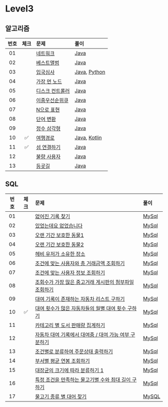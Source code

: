 # Level3

## 알고리즘

| 번호 | 체크 | 문제 | 풀이 |
| :-: | :-: | :-- | :-- |
| 01 |                    | [네트워크](https://programmers.co.kr/learn/courses/30/lessons/43162) | [Java](./solution/_01_네트워크/Solution.java) |
| 02 |                    | [베스트앨범](https://programmers.co.kr/learn/courses/30/lessons/42579) | [Java](./solution/_02_베스트앨범/Solution.java) |
| 03 |                    | [입국심사](https://programmers.co.kr/learn/courses/30/lessons/43238) | [Java](./solution/_03_입국심사/Solution.java), [Python](./solution/_03_입국심사/Solution.py) |
| 04 |                    | [가장 먼 노드](https://programmers.co.kr/learn/courses/30/lessons/49189) | [Java](./solution/_04_가장_먼_노드/Solution.java) |
| 05 |                    | [디스크 컨트롤러](https://programmers.co.kr/learn/courses/30/lessons/42627) | [Java](./solution/_05_디스크_컨트롤러/Solution.java) |
| 06 |                    | [이중우선순위큐](https://programmers.co.kr/learn/courses/30/lessons/42628) | [Java](./solution/_06_이중우선순위큐/Solution.java) |
| 07 |                    | [N으로 표현](https://programmers.co.kr/learn/courses/30/lessons/42895) | [Java](./solution/_07_N으로_표현/Solution.java) |
| 08 |                    | [단어 변환](https://programmers.co.kr/learn/courses/30/lessons/43163) | [Java](./solution/_08_단어_변환/Solution.java) |
| 09 |                    | [정수 삼각형](https://programmers.co.kr/learn/courses/30/lessons/43105) | [Java](./solution/_09_정수_삼각형/Solution.java) |
| 10 | :white_check_mark: | [여행경로](https://programmers.co.kr/learn/courses/30/lessons/43164) | [Java](./solution/_10_여행경로/Solution.java), [Kotlin](./solution/_10_여행경로/Solution.kt) |
| 11 | :white_check_mark: | [섬 연결하기](https://school.programmers.co.kr/learn/courses/30/lessons/42861) | [Java](./solution/_11_섬_연결하기/Solution.java) |
| 12 |                    | [불량 사용자](https://school.programmers.co.kr/learn/courses/30/lessons/64064) | [Java](./solution/_12_불량_사용자/Solution.java) |
| 13 |                    | [등굣길](https://school.programmers.co.kr/learn/courses/30/lessons/42898) | [Java](./solution/_13_등굣길/Solution.java) |

## SQL

| 번호 | 체크 | 문제 | 풀이 |
| :-: | :-: | :-- | :-- |
| 01 |                    | [없어진 기록 찾기](https://programmers.co.kr/learn/courses/30/lessons/59042) | [MySql](./solution/01_없어진_기록_찾기/Solution_mysql.sql) |
| 02 |                    | [있었는데요 없었습니다](https://programmers.co.kr/learn/courses/30/lessons/59043) | [MySql](./solution/02_있었는데요_없었습니다/Solution_mysql.sql) |
| 03 |                    | [오랜 기간 보호한 동물1](https://programmers.co.kr/learn/courses/30/lessons/59044) | [MySql](./solution/03_오랜_기간_보호한_동물_1/Solution_mysql.sql) |
| 04 |                    | [오랜 기간 보호한 동물2](https://school.programmers.co.kr/learn/courses/30/lessons/59411) | [MySql](./solution/04_오랜_기간_보호한_동물_2/Solution_mysql.sql) |
| 05 |                    | [헤비 유저가 소유한 장소](https://school.programmers.co.kr/learn/courses/30/lessons/77487) | [MySql](./solution/05_헤비_유저가_소유한_장소/Solution_mysql.sql) |
| 06 |                    | [조건에 맞는 사용자와 총 거래금액 조회하기](https://school.programmers.co.kr/learn/courses/30/lessons/164668) | [MySql](./solution/06_조건에_맞는_사용자와_총_거래금액_조회하기/Solution_mysql.sql) |
| 07 |                    | [조건에 맞는 사용자 정보 조회하기](https://school.programmers.co.kr/learn/courses/30/lessons/164670) | [MySql](./solution/07_조건에_맞는_사용자_정보_조회하기/Solution_mysql.sql) |
| 08 |                    | [조회수가 가장 많은 중고거래 게시판의 첨부파일 조회하기](https://school.programmers.co.kr/learn/courses/30/lessons/164671) | [MySql](./solution/08_조회수가_가장_많은_중고거래_게시판의_첨부파일_조회하기/Solution_mysql.sql) |
| 09 |                    | [대여 기록이 존재하는 자동차 리스트 구하기](https://school.programmers.co.kr/learn/courses/30/lessons/157341) | [MySql](./solution/09_대여_기록이_존재하는_자동차_리스트_구하기/Solution_mysql.sql) |
| 10 | :white_check_mark: | [대여 횟수가 많은 자동차들의 월별 대여 횟수 구하기](https://school.programmers.co.kr/learn/courses/30/lessons/151139) | [MySql](./solution/10_대여_횟수가_많은_자동차들의_월별_대여_횟수_구하기/Solution_mysql.sql) |
| 11 |                    | [카테고리 별 도서 판매량 집계하기](https://school.programmers.co.kr/learn/courses/30/lessons/144855) | [MySql](./solution/11_카테고리_별_도서_판매량_집계하기/Solution_mysql.sql) |
| 12 |                    | [자동차 대여 기록에서 대여중 / 대여 가능 여부 구분하기](https://school.programmers.co.kr/learn/courses/30/lessons/157340) | [MySql](./solution/12_자동차_대여_기록에서_대여중_대여_가능_여부_구분하기/Solution_mysql.sql) |
| 13 |                    | [조건별로 분류하여 주문상태 출력하기](https://school.programmers.co.kr/learn/courses/30/lessons/131113) | [MySql](./solution/13_조건별로_분류하여_주문상태_출력하기/Solution_mysql.sql) |
| 14 |                    | [부서별 평균 연봉 조회하기](https://school.programmers.co.kr/learn/courses/30/lessons/284529) | [MySql](./solution/14_부서별_평균_연봉_조회하기/Solution_mysql.sql) |
| 15 |                    | [대장균의 크기에 따라 분류하기 1](https://school.programmers.co.kr/learn/courses/30/lessons/299307) | [MySql](./solution/15_대장균의_크기에_따라_분류하기_1/Solution_mysql.sql) |
| 16 |                    | [특정 조건을 만족하는 물고기별 수와 최대 길이 구하기](https://school.programmers.co.kr/learn/courses/30/lessons/298519) | [MySql](./solution/16_특정_조건을_만족하는_물고기별_수와_최대_길이_구하기/Solution_mysql.sql) |
| 17 |                    | [물고기 종류 별 대어 찾기](https://school.programmers.co.kr/learn/courses/30/lessons/293261) | [MySQL](./solution/17_물고기_종류_별_대어_찾기/Solution_mysql.sql) |
